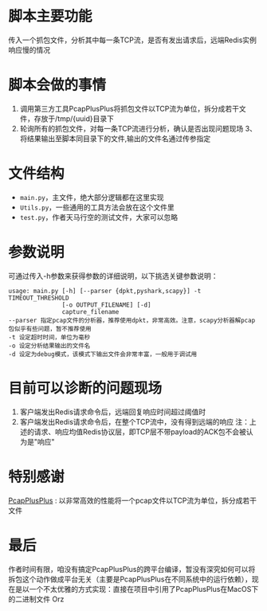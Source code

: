 # 脚本主要功能
传入一个抓包文件，分析其中每一条TCP流，是否有发出请求后，远端Redis实例响应慢的情况

# 脚本会做的事情
1. 调用第三方工具PcapPlusPlus将抓包文件以TCP流为单位，拆分成若干文件，存放于/tmp/{uuid}目录下
2. 轮询所有的抓包文件，对每一条TCP流进行分析，确认是否出现问题现场
3、将结果输出至脚本同目录下的文件,输出的文件名通过传参指定
   
# 文件结构
- `main.py`，主文件，绝大部分逻辑都在这里实现
- `Utils.py`，一些通用的工具方法会放在这个文件里
- `test.py`，作者天马行空的测试文件，大家可以忽略

# 参数说明
可通过传入-h参数来获得参数的详细说明，以下挑选关键参数说明：
```
usage: main.py [-h] [--parser {dpkt,pyshark,scapy}] -t TIMEOUT_THRESHOLD
               [-o OUTPUT_FILENAME] [-d]
               capture_filename
--parser 指定pcap文件的分析器，推荐使用dpkt，非常高效。注意，scapy分析器解pcap包似乎有些问题，暂不推荐使用
-t 设定超时时间，单位为毫秒
-o 设定分析结果输出的文件名
-d 设定为debug模式，该模式下输出文件会非常丰富，一般用于调试用
```

# 目前可以诊断的问题现场
1. 客户端发出Redis请求命令后，远端回复响应时间超过阈值时
2. 客户端发出Redis请求命令后，在整个TCP流中，没有得到远端的响应
注：上述的请求、响应均值Redis协议层，即TCP层不带payload的ACK包不会被认为是"响应"

# 特别感谢
[PcapPlusPlus](https://pcapplusplus.github.io/) : 以非常高效的性能将一个pcap文件以TCP流为单位，拆分成若干文件

# 最后
作者时间有限，咱没有搞定PcapPlusPlus的跨平台编译，暂没有深究如何可以将拆包这个动作做成平台无关（主要是PcapPlusPlus在不同系统中的运行依赖），现在是以一个不太优雅的方式实现：直接在项目中引用了PcapPlusPlus在MacOS下的二进制文件 Orz
